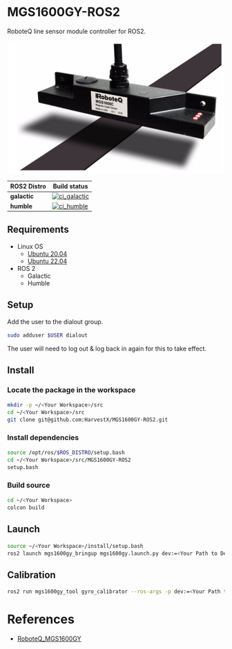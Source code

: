# MGS1600GY-ROS2
RoboteQ line sensor module controller for ROS2.

![Image](./media/MGS1600GY.png)


| ROS2 Distro  | Build status                                                                                                                                                                           |
| ------------ | -------------------------------------------------------------------------------------------------------------------------------------------------------------------------------------- |
| **galactic** | [![ci_galactic](https://github.com/HarvestX/MGS1600GY-ROS2/actions/workflows/ci_galactic.yml/badge.svg)](https://github.com/HarvestX/MGS1600GY-ROS2/actions/workflows/ci_galactic.yml) |
| **humble**   | [![ci_humble](https://github.com/HarvestX/MGS1600GY-ROS2/actions/workflows/ci_humble.yml/badge.svg)](https://github.com/HarvestX/MGS1600GY-ROS2/actions/workflows/ci_humble.yml)       |

## Requirements
- Linux OS
  - [Ubuntu 20.04](https://releases.ubuntu.com/20.04/)
  - [Ubuntu 22.04](https://releases.ubuntu.com/22.04/)
- ROS 2
  - Galactic
  - Humble

## Setup
Add the user to the dialout group.

```bash
sudo adduser $USER dialout
```

The user will need to log out & log back in again for this to take effect.

## Install
### Locate the package in the workspace
```bash
mkdir -p ~/<Your Workspace>/src
cd ~/<Your Workspace>/src
git clone git@github.com:HarvestX/MGS1600GY-ROS2.git
```

### Install dependencies
```bash
source /opt/ros/$ROS_DISTRO/setup.bash
cd ~/<Your Workspace>/src/MGS1600GY-ROS2
setup.bash
```

### Build source
```bash
cd ~/<Your Workspace>
colcon build
```

## Launch
```bash
source ~/<Your Workspace>/install/setup.bash
ros2 launch mgs1600gy_bringup mgs1600gy.launch.py dev:=<Your Path to Device>
```

## Calibration
```bash
ros2 run mgs1600gy_tool gyro_calibrator --ros-args -p dev:=<Your Path to Device>
```

# References
- [RoboteQ_MGS1600GY](https://www.roboteq.com/products/navigation-sensors/line-following-sensors/mgs1600cgy-magnetic-sensor-with-gyroscope-detail)
